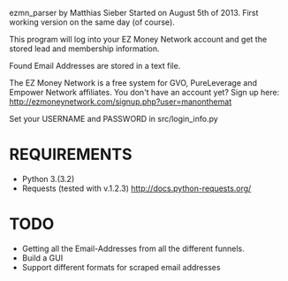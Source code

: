 ezmn_parser by Matthias Sieber
Started on August 5th of 2013. First working version on the same day (of course).

This program will log into your EZ Money Network account and get the stored
lead and membership information.

Found Email Addresses are stored in a text file.

The EZ Money Network is a free system for GVO, PureLeverage and Empower Network affiliates.
You don't have an account yet? Sign up here: http://ezmoneynetwork.com/signup.php?user=manonthemat

Set your USERNAME and PASSWORD in src/login_info.py


REQUIREMENTS
=============================
- Python 3.(3.2)
- Requests (tested with v.1.2.3) http://docs.python-requests.org/

TODO
=============================
- Getting all the Email-Addresses from all the different funnels.
- Build a GUI
- Support different formats for scraped email addresses